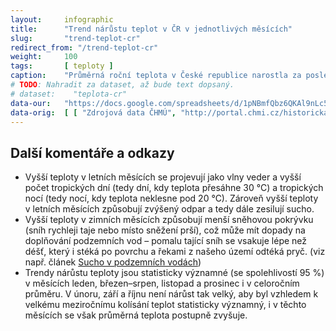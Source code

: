 ```yaml
---
layout:     infographic
title:      "Trend nárůstu teplot v ČR v jednotlivých měsících"
slug:       "trend-teplot-cr"
redirect_from: "/trend-teplot-cr"
weight:     100
tags:       [ teploty ]
caption:    "Průměrná roční teplota v České republice narostla za posledních 59 let o 2 °C. Trendy v oteplování jednotlivých měsíců jsou však různé. Největší nárůst teplot je v lednu, červenci a srpnu &ndash; tyto měsíce se mezi roky 1961 až 2019 oteplily o více než 2,5 °C."
# TODO: Nahradit za dataset, až bude text dopsaný.
# dataset:    "teplota-cr"
data-our:   "https://docs.google.com/spreadsheets/d/1pNBmfQbz6QKAl9nLc5RnoLrJMFrCSxzk_KOY4Ns7xTY/edit?usp=sharing"
data-orig:	[ [ "Zdrojová data ČHMÚ", "http://portal.chmi.cz/historicka-data/pocasi/uzemni-teploty" ] ]
---
```


## Další komentáře a odkazy

* Vyšší teploty v letních měsících se projevují jako vlny veder a vyšší počet tropických dní (tedy dní, kdy teplota přesáhne 30 °C) a tropických nocí (tedy nocí, kdy teplota neklesne pod 20 °C). Zároveň vyšší teploty v letních měsících způsobují zvýšený odpar a tedy dále zesilují sucho.
* Vyšší teploty v zimních měsících způsobují menší sněhovou pokrývku (sníh rychleji taje nebo místo sněžení prší), což může mít dopady na doplňování podzemních vod – pomalu tající sníh se vsakuje lépe než déšť, který i stéká po povrchu a řekami z našeho území odtéká pryč. (viz např. článek [Sucho v podzemních vodách](https://www.vtei.cz/2015/08/hydrologicke-sucho-v-podzemnich-vodach/))
* Trendy nárůstu teploty jsou statisticky významné (se spolehlivostí 95 %) v měsících leden, březen–srpen, listopad a prosinec i v celoročním průměru. V únoru, září a říjnu není nárůst tak velký, aby byl vzhledem k velkému meziročnímu kolísání teplot statisticky významný, i v těchto měsících se však průměrná teplota postupně zvyšuje.
